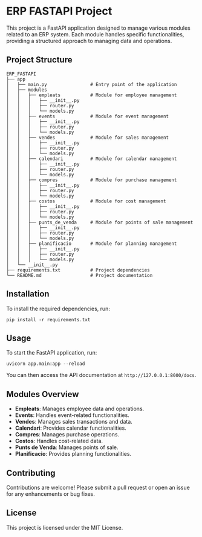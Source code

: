 # ERP FASTAPI Project

This project is a FastAPI application designed to manage various modules related to an ERP system. Each module handles specific functionalities, providing a structured approach to managing data and operations.

## Project Structure

```
ERP_FASTAPI
├── app
│   ├── main.py                # Entry point of the application
│   ├── modules
│   │   ├── empleats           # Module for employee management
│   │   │   ├── __init__.py
│   │   │   ├── router.py
│   │   │   └── models.py
│   │   ├── events             # Module for event management
│   │   │   ├── __init__.py
│   │   │   ├── router.py
│   │   │   └── models.py
│   │   ├── vendes             # Module for sales management
│   │   │   ├── __init__.py
│   │   │   ├── router.py
│   │   │   └── models.py
│   │   ├── calendari          # Module for calendar management
│   │   │   ├── __init__.py
│   │   │   ├── router.py
│   │   │   └── models.py
│   │   ├── compres            # Module for purchase management
│   │   │   ├── __init__.py
│   │   │   ├── router.py
│   │   │   └── models.py
│   │   ├── costos             # Module for cost management
│   │   │   ├── __init__.py
│   │   │   ├── router.py
│   │   │   └── models.py
│   │   ├── punts_de_venda     # Module for points of sale management
│   │   │   ├── __init__.py
│   │   │   ├── router.py
│   │   │   └── models.py
│   │   ├── planificacio       # Module for planning management
│   │   │   ├── __init__.py
│   │   │   ├── router.py
│   │   │   └── models.py
│   └── __init__.py
├── requirements.txt           # Project dependencies
└── README.md                  # Project documentation
```

## Installation

To install the required dependencies, run:

```
pip install -r requirements.txt
```

## Usage

To start the FastAPI application, run:

```
uvicorn app.main:app --reload
```

You can then access the API documentation at `http://127.0.0.1:8000/docs`.

## Modules Overview

- **Empleats**: Manages employee data and operations.
- **Events**: Handles event-related functionalities.
- **Vendes**: Manages sales transactions and data.
- **Calendari**: Provides calendar functionalities.
- **Compres**: Manages purchase operations.
- **Costos**: Handles cost-related data.
- **Punts de Venda**: Manages points of sale.
- **Planificacio**: Provides planning functionalities.

## Contributing

Contributions are welcome! Please submit a pull request or open an issue for any enhancements or bug fixes.

## License

This project is licensed under the MIT License.